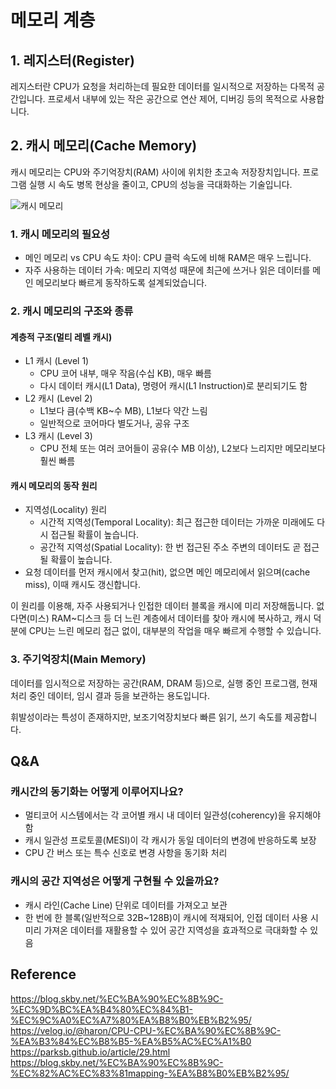 # 메모리 계층

## 1. 레지스터(Register)

레지스터란 CPU가 요청을 처리하는데 필요한 데이터를 일시적으로 저장하는 다목적 공간입니다. 프로세서 내부에 있는 작은 공간으로 연산 제어, 디버깅 등의 목적으로 사용합니다.

## 2. 캐시 메모리(Cache Memory)

캐시 메모리는 CPU와 주기억장치(RAM) 사이에 위치한 초고속 저장장치입니다. 프로그램 실행 시 속도 병목 현상을 줄이고, CPU의 성능을 극대화하는 기술입니다.

![캐시 메모리](https://velog.velcdn.com/images/haron/post/2e4d5919-d0d9-4b04-b72c-11aa119c1b30/image.png)

### 1. 캐시 메모리의 필요성

- 메인 메모리 vs CPU 속도 차이: CPU 클럭 속도에 비해 RAM은 매우 느립니다.
- 자주 사용하는 데이터 가속: 메모리 지역성 때문에 최근에 쓰거나 읽은 데이터를 메인 메모리보다 빠르게 동작하도록 설계되었습니다.

### 2. 캐시 메모리의 구조와 종류

#### 계층적 구조(멀티 레벨 캐시)

- L1 캐시 (Level 1)
	- CPU 코어 내부, 매우 작음(수십 KB), 매우 빠름
	- 다시 데이터 캐시(L1 Data), 명령어 캐시(L1 Instruction)로 분리되기도 함
- L2 캐시 (Level 2)
	- L1보다 큼(수백 KB~수 MB), L1보다 약간 느림
	- 일반적으로 코어마다 별도거나, 공유 구조
- L3 캐시 (Level 3)
	- CPU 전체 또는 여러 코어들이 공유(수 MB 이상), L2보다 느리지만 메모리보다 훨씬 빠름

#### 캐시 메모리의 동작 원리

- 지역성(Locality) 원리
	- 시간적 지역성(Temporal Locality): 최근 접근한 데이터는 가까운 미래에도 다시 접근될 확률이 높습니다.
	- 공간적 지역성(Spatial Locality): 한 번 접근된 주소 주변의 데이터도 곧 접근될 확률이 높습니다.
- 요청 데이터를 먼저 캐시에서 찾고(hit), 없으면 메인 메모리에서 읽으며(cache miss), 이때 캐시도 갱신합니다.

이 원리를 이용해, 자주 사용되거나 인접한 데이터 블록을 캐시에 미리 저장해둡니다.
없다면(미스) RAM~디스크 등 더 느린 계층에서 데이터를 찾아 캐시에 복사하고, 캐시 덕분에 CPU는 느린 메모리 접근 없이, 대부분의 작업을 매우 빠르게 수행할 수 있습니다.

### 3. 주기억장치(Main Memory)

데이터를 임시적으로 저장하는 공간(RAM, DRAM 등)으로, 실행 중인 프로그램, 현재 처리 중인 데이터, 임시 결과 등을 보관하는 용도입니다.

휘발성이라는 특성이 존재하지만, 보조기억장치보다 빠른 읽기, 쓰기 속도를 제공합니다.

## Q&A

### 캐시간의 동기화는 어떻게 이루어지나요?

- 멀티코어 시스템에서는 각 코어별 캐시 내 데이터 일관성(coherency)을 유지해야 함
- 캐시 일관성 프로토콜(MESI)이 각 캐시가 동일 데이터의 변경에 반응하도록 보장
- CPU 간 버스 또는 특수 신호로 변경 사항을 동기화 처리

### 캐시의 공간 지역성은 어떻게 구현될 수 있을까요?

- 캐시 라인(Cache Line) 단위로 데이터를 가져오고 보관
- 한 번에 한 블록(일반적으로 32B~128B)이 캐시에 적재되어, 인접 데이터 사용 시 미리 가져온 데이터를 재활용할 수 있어 공간 지역성을 효과적으로 극대화할 수 있음

## Reference

https://blog.skby.net/%EC%BA%90%EC%8B%9C-%EC%9D%BC%EA%B4%80%EC%84%B1-%EC%9C%A0%EC%A7%80%EA%B8%B0%EB%B2%95/
https://velog.io/@haron/CPU-CPU-%EC%BA%90%EC%8B%9C-%EA%B3%84%EC%B8%B5-%EA%B5%AC%EC%A1%B0
https://parksb.github.io/article/29.html
https://blog.skby.net/%EC%BA%90%EC%8B%9C-%EC%82%AC%EC%83%81mapping-%EA%B8%B0%EB%B2%95/
